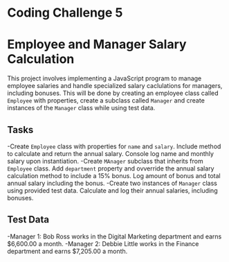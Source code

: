 # Coding Challenge 5
# Employee and Manager Salary Calculation

This project involves implementing a JavaScript program to manage employee salaries and handle specialized salary caclulations for managers, including bonuses. This will be done by creating an employee class called `Employee` with properties, create a subclass called `Manager` and create instances of the `Manager` class while using test data.

## Tasks
-Create `Employee` class with properties for `name` and `salary`. Include method to calculate and return the annual salary. Console log name and monthly salary upon instantiation.
-Create `MAnager` subclass that inherits from `Employee` class. Add `department` property and ovverride the annual salary calculation method to include a 15% bonus. Log amount of bonus and total annual salary including the bonus.
-Create two instances of `Manager` class using provided test data. Calculate and log their annual salaries, including bonuses.

## Test Data
-Manager 1: Bob Ross works in the Digital Marketing department and earns $6,600.00 a month.
-Manager 2: Debbie Little works in the Finance department and earns $7,205.00 a month.
 
